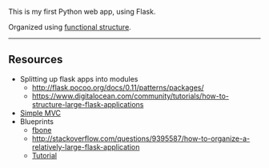 This is my first Python web app,
using Flask.

Organized using [functional structure](http://exploreflask.com/en/latest/blueprints.html#functional-structure).

---
## Resources
* Splitting up flask apps into modules
	- http://flask.pocoo.org/docs/0.11/patterns/packages/
	- https://www.digitalocean.com/community/tutorials/how-to-structure-large-flask-applications
* [Simple MVC](https://realpython.com/blog/python/the-model-view-controller-mvc-paradigm-summarized-with-legos/)
* Blueprints
	- [fbone](https://github.com/imwilsonxu/fbone)
	- http://stackoverflow.com/questions/9395587/how-to-organize-a-relatively-large-flask-application
	- [Tutorial](http://exploreflask.com/en/latest/blueprints.html#refactoring-small-apps-to-use-blueprints)